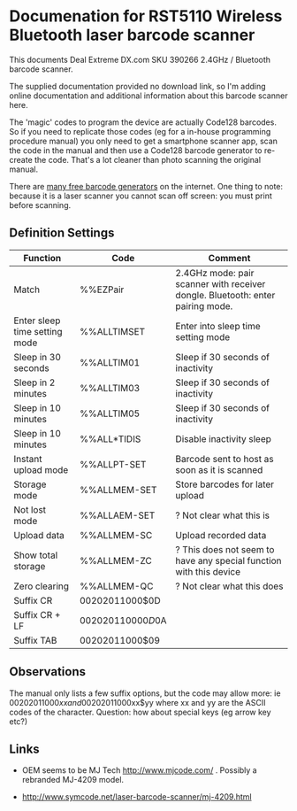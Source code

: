 # Documenation for RST5110 Wireless Bluetooth laser barcode scanner  

This documents Deal Extreme DX.com SKU 390266 2.4GHz / Bluetooth barcode scanner. 

The supplied documentation provided no download link, so I'm adding online 
documentation and additional information about this barcode scanner here.

The 'magic' codes to program the device are actually Code128 barcodes. So if
you need to replicate those codes (eg for a in-house programming procedure manual)
you only need to get a smartphone scanner app, scan the code in the manual
and then use a Code128 barcode generator to re-create the code. That's a 
lot cleaner than photo scanning the original manual.

There are [many free barcode generators](https://www.google.ie/search?q=barcode+generator&oq=barcode+generator) 
on the internet. One thing to note: because it is a laser scanner you cannot 
scan off screen: you must print before scanning.

## Definition Settings

| Function                          | Code          | Comment
| ----------------------------------|---------------|----
| Match                             | %%EZPair     | 2.4GHz mode: pair scanner with receiver dongle. Bluetooth: enter pairing mode. |
| Enter sleep time setting mode     | %%ALLTIMSET  | Enter into sleep time setting mode |
| Sleep in 30 seconds               | %%ALLTIM01   | Sleep if 30 seconds of inactivity |
| Sleep in  2 minutes               | %%ALLTIM03   | Sleep if 30 seconds of inactivity |
| Sleep in 10 minutes               | %%ALLTIM05   | Sleep if 30 seconds of inactivity |
| Sleep in 10 minutes               | %%ALL*TIDIS  | Disable inactivity sleep |
| Instant upload mode               | %%ALLPT-SET  | Barcode sent to host as soon as it is scanned |
| Storage mode                      | %%ALLMEM-SET  | Store barcodes for later upload |
| Not lost mode                     | %%ALLAEM-SET  | ? Not clear what this is |
| Upload data                       | %%ALLMEM-SC  | Upload recorded data |
| Show total storage                | %%ALLMEM-ZC  | ? This does not seem to have any special function with this device |
| Zero clearing                     | %%ALLMEM-QC  | ? Not clear what this does |
| Suffix CR                         | 00202011000$0D | |
| Suffix CR + LF                    | 00202011000$0D$0A | |
| Suffix TAB                        | 00202011000$09  | |

## Observations

The manual only lists a few suffix options, but the code may allow more: ie 00202011000$xx and 00202011000$xx$yy
where xx and yy are the ASCII codes of the character. Question: how about special keys (eg arrow key etc?)

## Links 

 * OEM seems to be MJ Tech http://www.mjcode.com/ . Possibly a rebranded MJ-4209 model.

 * http://www.symcode.net/laser-barcode-scanner/mj-4209.html

